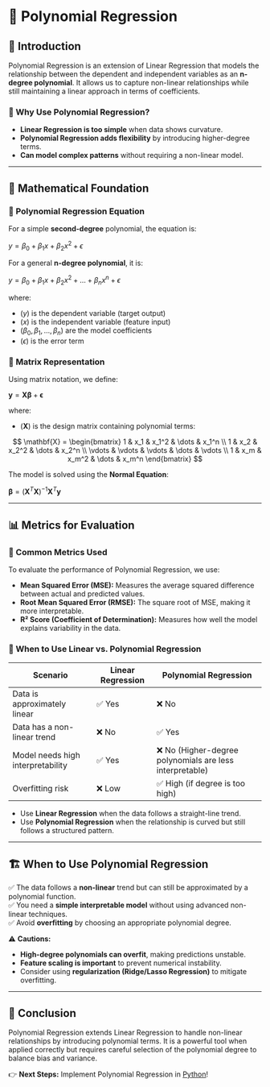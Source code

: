 # 📘 Polynomial Regression

## 📌 Introduction
Polynomial Regression is an extension of Linear Regression that models the relationship between the dependent and independent variables as an **n-degree polynomial**. It allows us to capture non-linear relationships while still maintaining a linear approach in terms of coefficients.

### 🔹 Why Use Polynomial Regression?
- **Linear Regression is too simple** when data shows curvature.
- **Polynomial Regression adds flexibility** by introducing higher-degree terms.
- **Can model complex patterns** without requiring a non-linear model.

---

## 📐 Mathematical Foundation
### 🔹 Polynomial Regression Equation
For a simple **second-degree** polynomial, the equation is:

$y = \beta_0 + \beta_1 x + \beta_2 x^2 + \epsilon$

For a general **n-degree polynomial**, it is:

$y = \beta_0 + \beta_1 x + \beta_2 x^2 + \dots + \beta_n x^n + \epsilon$

where:
- $( y )$ is the dependent variable (target output)
- $( x )$ is the independent variable (feature input)
- $( \beta_0, \beta_1, ..., \beta_n )$ are the model coefficients
- $( \epsilon )$ is the error term

### 🔹 Matrix Representation
Using matrix notation, we define:

 $\mathbf{y} = \mathbf{X} \boldsymbol{\beta} + \boldsymbol{\epsilon}$

where:
- $( \mathbf{X} )$ is the design matrix containing polynomial terms:

$$
\mathbf{X} =
\begin{bmatrix} 
1 & x_1 & x_1^2 & \dots & x_1^n \\
1 & x_2 & x_2^2 & \dots & x_2^n \\
\vdots & \vdots & \vdots & \dots & \vdots \\
1 & x_m & x_m^2 & \dots & x_m^n
\end{bmatrix}
$$




The model is solved using the **Normal Equation**:

 $\boldsymbol{\beta} = (\mathbf{X}^T \mathbf{X})^{-1} \mathbf{X}^T \mathbf{y}$


---

## 📊 Metrics for Evaluation
### 🔹 Common Metrics Used
To evaluate the performance of Polynomial Regression, we use:
- **Mean Squared Error (MSE):** Measures the average squared difference between actual and predicted values.
- **Root Mean Squared Error (RMSE):** The square root of MSE, making it more interpretable.
- **R² Score (Coefficient of Determination):** Measures how well the model explains variability in the data.

### 🔹 When to Use Linear vs. Polynomial Regression
| Scenario | Linear Regression | Polynomial Regression |
|----------|-----------------|---------------------|
| Data is approximately linear | ✅ Yes | ❌ No |
| Data has a non-linear trend | ❌ No | ✅ Yes |
| Model needs high interpretability | ✅ Yes | ❌ No (Higher-degree polynomials are less interpretable) |
| Overfitting risk | ❌ Low | ✅ High (if degree is too high) |

- Use **Linear Regression** when the data follows a straight-line trend.
- Use **Polynomial Regression** when the relationship is curved but still follows a structured pattern.

---

## 🏗️ When to Use Polynomial Regression
✅ The data follows a **non-linear** trend but can still be approximated by a polynomial function.  
✅ You need a **simple interpretable model** without using advanced non-linear techniques.  
✅ Avoid **overfitting** by choosing an appropriate polynomial degree.  

⚠️ **Cautions:**
- **High-degree polynomials can overfit**, making predictions unstable.
- **Feature scaling is important** to prevent numerical instability.
- Consider using **regularization (Ridge/Lasso Regression)** to mitigate overfitting.


---

## 📌 Conclusion
Polynomial Regression extends Linear Regression to handle non-linear relationships by introducing polynomial terms. It is a powerful tool when applied correctly but requires careful selection of the polynomial degree to balance bias and variance.

👉 **Next Steps:** Implement Polynomial Regression in [Python](/notebooks/01_Aprendizaje_Supervisado/01_Regression/02_Polynomial_regression.ipynb)!








